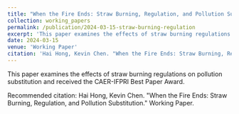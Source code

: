 ```yaml
---
title: "When the Fire Ends: Straw Burning, Regulation, and Pollution Substitution"
collection: working_papers
permalink: /publication/2024-03-15-straw-burning-regulation
excerpt: 'This paper examines the effects of straw burning regulations on pollution substitution and received the CAER-IFPRI Best Paper Award.'
date: 2024-03-15
venue: 'Working Paper'
citation: 'Hai Hong, Kevin Chen. "When the Fire Ends: Straw Burning, Regulation, and Pollution Substitution." Working Paper.'
---
```


This paper examines the effects of straw burning regulations on pollution substitution and received the CAER-IFPRI Best Paper Award.

Recommended citation: Hai Hong, Kevin Chen. "When the Fire Ends: Straw Burning, Regulation, and Pollution Substitution." Working Paper.